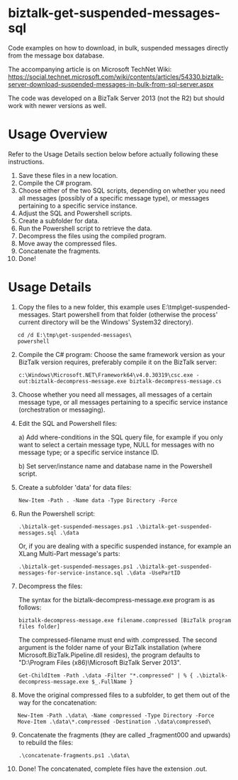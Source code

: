 # biztalk-get-suspended-messages-sql
Code examples on how to download, in bulk, suspended messages directly from the message box database.

The accompanying article is on Microsoft TechNet Wiki: https://social.technet.microsoft.com/wiki/contents/articles/54330.biztalk-server-download-suspended-messages-in-bulk-from-sql-server.aspx

The code was developed on a BizTalk Server 2013 (not the R2) but should work with newer versions as well.

Usage Overview
==============
Refer to the Usage Details section below before actually following these instructions.
1. Save these files in a new location.
2. Compile the C# program.
3. Choose either of the two SQL scripts, depending on whether you need all messages (possibly of a specific message type), or messages pertaining to a specific service instance.
4. Adjust the SQL and Powershell scripts.
5. Create a subfolder for data.
6. Run the Powershell script to retrieve the data.
7. Decompress the files using the compiled program.
8. Move away the compressed files.
9. Concatenate the fragments.
10. Done!

Usage Details
==============

1. Copy the files to a new folder, this example uses E:\tmp\get-suspended-messages\.
   Start powershell from that folder (otherwise the process' current directory will be the Windows' System32 directory).
```
   cd /d E:\tmp\get-suspended-messages\
   powershell
```
2. Compile the C# program:
   Choose the same framework version as your BizTalk version requires, preferably compile it on the BizTalk server:
   
   `c:\Windows\Microsoft.NET\Framework64\v4.0.30319\csc.exe -out:biztalk-decompress-message.exe biztalk-decompress-message.cs`

3. Choose whether you need all messages, all messages of a certain message type, or all messages pertaining to a specific service instance (orchestration or messaging).

4. Edit the SQL and Powershell files:

   a) Add where-conditions in the SQL query file, for example if you only want to select a certain message type, NULL for messages with no message type; or a specific service instance ID.
   
   b) Set server/instance name and database name in the Powershell script.

5. Create a subfolder 'data' for data files:

   `New-Item -Path . -Name data -Type Directory -Force`

6. Run the Powershell script:

   `.\biztalk-get-suspended-messages.ps1 .\biztalk-get-suspended-messages.sql .\data`
   
   Or, if you are dealing with a specific suspended instance, for example an XLang Multi-Part message's parts:
   
   `.\biztalk-get-suspended-messages.ps1 .\biztalk-get-suspended-messages-for-service-instance.sql .\data -UsePartID`

7. Decompress the files:

   The syntax for the biztalk-decompress-message.exe program is as follows:
   
     `biztalk-decompress-message.exe filename.compressed [BizTalk program files folder]`
     
   The compressed-filename must end with .compressed.
   The second argument is the folder name of your BizTalk installation (where Microsoft.BizTalk.Pipeline.dll resides),
   the program defaults to "D:\Program Files (x86)\Microsoft BizTalk Server 2013".
   
   `Get-ChildItem -Path .\data -Filter "*.compressed" | % { .\biztalk-decompress-message.exe $_.FullName }`

8. Move the original compressed files to a subfolder, to get them out of the way for the concatenation:
```
   New-Item -Path .\data\ -Name compressed -Type Directory -Force
   Move-Item .\data\*.compressed -Destination .\data\compressed\
```
9. Concatenate the fragments (they are called \_fragment000 and upwards) to rebuild the files:

   `.\concatenate-fragments.ps1 .\data\`

10. Done!
   The concatenated, complete files have the extension .out.
